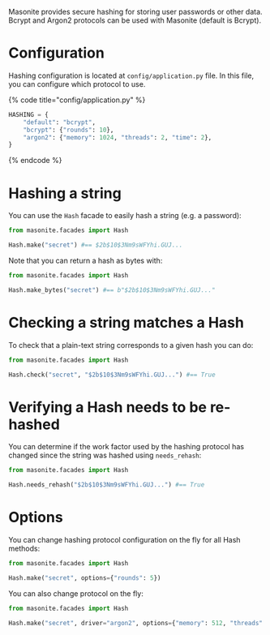 Masonite provides secure hashing for storing user passwords or other data. Bcrypt and Argon2 protocols
can be used with Masonite (default is Bcrypt).

# Configuration

Hashing configuration is located at `config/application.py` file. In this file, you can configure which protocol
to use.

{% code title="config/application.py" %}
```python
HASHING = {
    "default": "bcrypt",
    "bcrypt": {"rounds": 10},
    "argon2": {"memory": 1024, "threads": 2, "time": 2},
}
```
{% endcode %}

# Hashing a string

You can use the `Hash` facade to easily hash a string (e.g. a password):

```python
from masonite.facades import Hash

Hash.make("secret") #== $2b$10$3Nm9sWFYhi.GUJ...
```

Note that you can return a hash as bytes with:

```python
from masonite.facades import Hash

Hash.make_bytes("secret") #== b"$2b$10$3Nm9sWFYhi.GUJ..."
```

# Checking a string matches a Hash

To check that a plain-text string corresponds to a given hash you can do:

```python
from masonite.facades import Hash

Hash.check("secret", "$2b$10$3Nm9sWFYhi.GUJ...") #== True
```

# Verifying a Hash needs to be re-hashed

You can determine if the work factor used by the hashing protocol has changed since the string was hashed using `needs_rehash`:

```python
from masonite.facades import Hash

Hash.needs_rehash("$2b$10$3Nm9sWFYhi.GUJ...") #== True
```

# Options

You can change hashing protocol configuration on the fly for all Hash methods:

```python
from masonite.facades import Hash

Hash.make("secret", options={"rounds": 5})
```

You can also change protocol on the fly:

```python
from masonite.facades import Hash

Hash.make("secret", driver="argon2", options={"memory": 512, "threads": 8, "time": 2})
```

